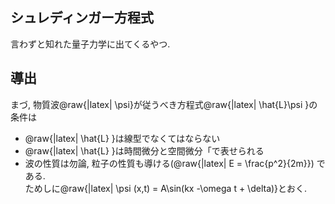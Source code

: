## シュレディンガー方程式
言わずと知れた量子力学に出てくるやつ.  


## 導出
まづ, 物質波@raw{|latex| \psi}が従うべき方程式@raw{|latex| \hat{L}\psi }の条件は  
* @raw{|latex| \hat{L} }は線型でなくてはならない
* @raw{|latex| \hat{L} }は時間微分と空間微分「で表せられる
* 波の性質は勿論, 粒子の性質も導ける(@raw{|latex| E = \frac{p^2}{2m}})
である.  
ためしに@raw{|latex| \psi (x,t) = A\sin(kx -\omega t + \delta)}とおく.


